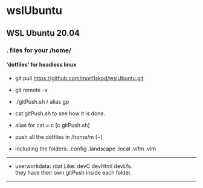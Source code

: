 # wslUbuntu
## WSL Ubuntu 20.04
### . files for your /home/<usrname>
#### 'dotfiles' for headless linux

* git pull https://github.com/mort1skod/wslUbuntu.git
* git remote -v

* ./gitPush.sh   /   alias gp
* cat gitPush.sh to see how it is done.
* alias for cat = c  [c gitPush.sh]
* push all the dotfiles in /home/m   (~)
* including the folders: .config .landscape .local .vifm .vim

---

* userworkdata: /dat
Like: devC devHtml devLfs.  
they have their own gitPush inside each folder.

---


